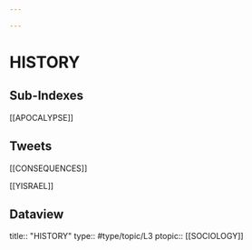 ```yaml
---

---
```

# HISTORY
## Sub-Indexes
[[APOCALYPSE]]

## Tweets
[[CONSEQUENCES]]

[[YISRAEL]]

## Dataview
title:: "HISTORY"
type:: #type/topic/L3
ptopic:: [[SOCIOLOGY]]
